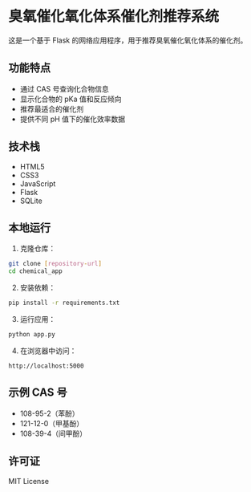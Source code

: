 # 臭氧催化氧化体系催化剂推荐系统

这是一个基于 Flask 的网络应用程序，用于推荐臭氧催化氧化体系的催化剂。

## 功能特点

- 通过 CAS 号查询化合物信息
- 显示化合物的 pKa 值和反应倾向
- 推荐最适合的催化剂
- 提供不同 pH 值下的催化效率数据

## 技术栈

- HTML5
- CSS3
- JavaScript
- Flask
- SQLite

## 本地运行

1. 克隆仓库：
```bash
git clone [repository-url]
cd chemical_app
```

2. 安装依赖：
```bash
pip install -r requirements.txt
```

3. 运行应用：
```bash
python app.py
```

4. 在浏览器中访问：
```
http://localhost:5000
```

## 示例 CAS 号

- 108-95-2（苯酚）
- 121-12-0（甲基酚）
- 108-39-4（间甲酚）

## 许可证

MIT License 